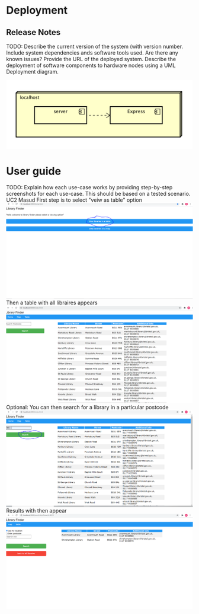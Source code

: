 # Deployment

## Release Notes
TODO: Describe the current version of the system (with version number. Include system dependencies ands software tools used.
Are there any known issues? Provide the URL of the deployed system. 
Describe the deployment of software components to hardware nodes using a UML Deployment diagram.

![Insert Deployment diagram here](images/deployment.png)

# User guide
TODO: Explain how each use-case works by providing step-by-step screenshots for each use-case. This should be based on a tested scenario.
UC2 Masud 
First step is to select "veiw as table" option 
![Step 1 ](images/uc2step1.png)
Then a table with all libraires appears
![Step 2 ](images/UC2step2.PNG)
Optional: You can then search for a library in a particular postcode 
![Step 3](images/UC2step3.PNG)
Results with then appear
![Step 4](images/UC2step4.PNG)